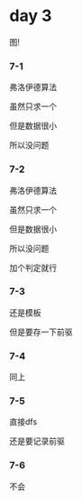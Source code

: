 # day 3

图!

### 7-1

弗洛伊德算法

虽然只求一个

但是数据很小

所以没问题

### 7-2

弗洛伊德算法

虽然只求一个

但是数据很小

所以没问题

加个判定就行

### 7-3

还是模板

但是要存一下前驱

### 7-4

同上

### 7-5

直接dfs

还是要记录前驱

### 7-6

不会
